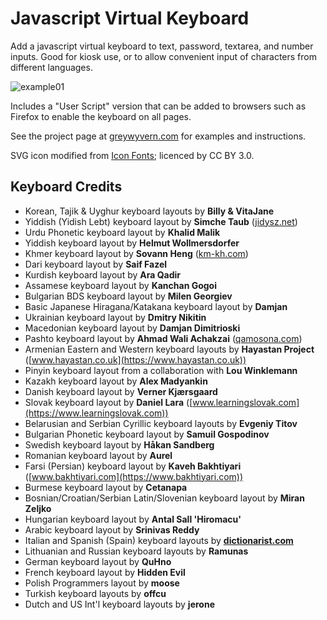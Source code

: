 # Javascript Virtual Keyboard

Add a javascript virtual keyboard to text, password, textarea, and number inputs. Good for kiosk use, or to allow convenient input of characters from different languages.

![example01](https://github.com/GreyWyvern/virtual-keyboard/assets/137631/9f877409-f29b-43d5-8605-a39210cee802)

Includes a "User Script" version that can be added to browsers such as Firefox to enable the keyboard on all pages.

See the project page at [greywyvern.com](https://greywyvern.com/code/javascript/keyboard/) for examples and instructions.

SVG icon modified from [Icon Fonts](https://www.onlinewebfonts.com/icon); licenced by CC BY 3.0.

## Keyboard Credits
- Korean, Tajik & Uyghur keyboard layouts by **Billy & VitaJane**
- Yiddish (Yidish Lebt) keyboard layout by **Simche Taub** ([jidysz.net](https://jidysz.net))
- Urdu Phonetic keyboard layout by **Khalid Malik**
- Yiddish keyboard layout by **Helmut Wollmersdorfer**
- Khmer keyboard layout by **Sovann Heng** ([km-kh.com](https://km-kh.com))
- Dari keyboard layout by **Saif Fazel**
- Kurdish keyboard layout by **Ara Qadir**
- Assamese keyboard layout by **Kanchan Gogoi**
- Bulgarian BDS keyboard layout by **Milen Georgiev**
- Basic Japanese Hiragana/Katakana keyboard layout by **Damjan**
- Ukrainian keyboard layout by **Dmitry Nikitin**
- Macedonian keyboard layout by **Damjan Dimitrioski**
- Pashto keyboard layout by **Ahmad Wali Achakzai** ([qamosona.com](https://qamosona.com))
- Armenian Eastern and Western keyboard layouts by **Hayastan Project** ([www.hayastan.co.uk](https://www.hayastan.co.uk))
- Pinyin keyboard layout from a collaboration with **Lou Winklemann**
- Kazakh keyboard layout by **Alex Madyankin**
- Danish keyboard layout by **Verner Kjærsgaard**
- Slovak keyboard layout by **Daniel Lara** ([www.learningslovak.com](https://www.learningslovak.com))
- Belarusian and Serbian Cyrillic keyboard layouts by **Evgeniy Titov**
- Bulgarian Phonetic keyboard layout by **Samuil Gospodinov**
- Swedish keyboard layout by **Håkan Sandberg**
- Romanian keyboard layout by **Aurel**
- Farsi (Persian) keyboard layout by **Kaveh Bakhtiyari** ([www.bakhtiyari.com](https://www.bakhtiyari.com))
- Burmese keyboard layout by **Cetanapa**
- Bosnian/Croatian/Serbian Latin/Slovenian keyboard layout by **Miran Zeljko**
- Hungarian keyboard layout by **Antal Sall 'Hiromacu'**
- Arabic keyboard layout by **Srinivas Reddy**
- Italian and Spanish (Spain) keyboard layouts by **[dictionarist.com](https://dictionarist.com)**
- Lithuanian and Russian keyboard layouts by **Ramunas**
- German keyboard layout by **QuHno**
- French keyboard layout by **Hidden Evil**
- Polish Programmers layout by **moose**
- Turkish keyboard layouts by **offcu**
- Dutch and US Int'l keyboard layouts by **jerone**
